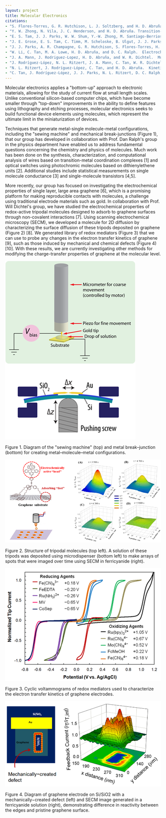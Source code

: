 ```yaml
---
layout: project
title: Molecular Electronics
citations:
- "S. Flores-Torres, G. R. Hutchison, L. J. Soltzberg, and H. D. Abruña, J. Am. Chem. Soc. 2006, 128, 1513-1522."
- "Y. W. Zhong, N. Vila, J. C. Henderson, and H. D. Abruña. Transition-Metal Tris-Bipyridines Containing Three Dithienylcyclopentenes: Synthesis, Photochromic, and Electrochromic Properties.  Inorg. Chem, 2009, 48, 7080-7085."
- "E. S. Tam, J. J. Parks, W. W. Shum, Y.-W. Zhong, M. Santiago-Berrios, X. Zheng, W. Yang, G. K.-L. Chan, H. D Abruña, and D. C. Ralph.  Single-Molecule Conductance of Pyridine-Terminated Dithienylethene Switch Molecules.  ACS Nano 2011, 5, 5115-5123"
- "J. E. Grose, E. S. Tam, C. Timm, M. Scheloske, B. Ulgut, J. J. Parks, H. D. Abruña, W. Harneit, and D. C. Ralph. Tunneling spectra of individual magnetic endofullerene molecules.  Nat. Mater. 2008,7, 884-889."
- "J. J. Parks, A. R. Champagne, G. R. Hutchison, S. Flores-Torres, H. D. Abruña, and D. C. Ralph.  Transport through metallic nanogaps in an in-plane three-terminal geometry. Phys. Rev. Lett. 2007, 99, 026601."
- "W. Li, C. Tan, M. A. Lowe, H. D. Abruña, and D. C. Ralph.  Electrochemistry of Individual Monolayer Graphene Sheets.  ACS Nano  2011, 5, 2264-2270."
- "J. A. Mann, J. Rodriguez-Lopez, H. D. Abruña, and W. R. Dichtel.  Multivalent Binding Motifs for the Noncovalent Functionalization of Graphene.  2011, 133, 17614-17617."
- "J. Rodríguez-López, N. L. Ritzert, J. A. Mann, C. Tan, W. R. Dichtel, and H. D. Abruña.  Quantification of the Surface Diffusion of Tripodal Binding Motifs on Graphene using Scanning Electrochemical Microscopy.  J. Am. Chem. Soc. 2012, 134, 6224-6236."
- "N. L. Ritzert, J. Rodríguez-López, C. Tan, and H. D. Abruña.  Kinetics of Interfacial Electron Transfer at Single Layer Graphene Electrodes in Aqueous and Non-Aqueous Solutions.  Langmuir 2013, 29, 1683-1694."
- "C. Tan, J. Rodríguez-López, J. J. Parks, N. L. Ritzert, D. C. Ralph, and H. D. Abruña.  Reactivity of Monolayer Chemical Vapor Deposited Graphene Imperfections Studied using Scanning Electrochemical Microscopy.  ACS Nano 2012, 6, 3070-3079."
---
```

Molecular electronics applies a "bottom-up" approach to electronic materials, allowing for the study of current flow at small length scales.  Unlike conventional silicon-based computer chips, which have become smaller through "top-down" improvements in the ability to define features using lithography and etching processes, molecular electronics seeks to build functional device elements using molecules, which represent the ultimate limit in the miniaturization of devices.  

Techniques that generate metal-single molecule-metal configurations, including the "sewing machine" and mechanical break-junctions (Figure 1), that our group has developed in collaboration with Prof. Dan Ralph's group in the physics department have enabled us to address fundamental questions concerning the chemistry and physics of molecules.  Much work has been done on the synthesis, characterization, and computational analysis of wires based on transition-metal coordination complexes \[1\] and optical switches using photochromic molecules based on dithienylethene units \[2\].  Additional studies include statistical measurements on single molecule conductance \[3\] and single-molecule transistors \[4,5\].  
  
More recently, our group has focused on investigating the electrochemical properties of single layer, large area graphene \[6\], which is a promising platform for making reproducible contacts with molecules, a challenge using traditional electrode materials such as gold.  In collaboration with Prof. Will Dichtel's group, we have studied the electrochemical properties of redox-active tripodal molecules designed to adsorb to graphene surfaces through non-covalent interactions \[7\].  Using scanning electrochemical microscopy (SECM), we developed a molecule for 2D diffusion by characterizing the surface diffusion of these tripods deposited on graphene (Figure 2) \[8\].  We generated library of redox mediators (Figure 3) that we can use to probe any changes in the electron transfer kinetics of graphene \[9\], such as those induced by mechanical and chemical defects (Figure 4) \[10\].  With these results, we are currently investigating other methods for modifying the charge-transfer properties of graphene at the molecular level.


![Figure 1](/images/projects/molecular_electronics/figure_1.png)

<p class="caption">
Figure 1.  Diagram of the "sewing machine" (top) and metal break–junction (bottom) for creating metal–molecule–metal configurations. 
</p>

![Figure 2](/images/projects/molecular_electronics/figure_2.png)

<p class="caption">
Figure 2.  Structure of tripodal molecules (top left).  A solution of these tripods was deposited using microdispenser (bottom left) to make arrays of spots that were imaged over time using SECM in ferricyanide (right).
</p>

![Figure 3](/images/projects/molecular_electronics/figure_3.png)

<p class="caption">
Figure 3.  Cyclic voltammograms of redox mediators used to characterize the electron transfer kinetics of graphene electrodes.
</p>

![Figure 4](/images/projects/molecular_electronics/figure_4.png)

<p class="caption">
Figure 4.  Diagram of graphene electrode on Si/SiO2 with a mechanically−created defect (left) and SECM image generated in a ferricyanide solution (right), demonstrating difference in reactivity between the edges and pristine graphene surface.  
</p>
